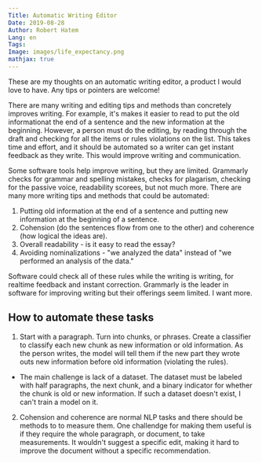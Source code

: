 ```yaml
---
Title: Automatic Writing Editor
Date: 2019-08-28
Author: Robert Hatem
Lang: en
Tags:
Image: images/life_expectancy.png
mathjax: true
---
```


These are my thoughts on an automatic writing editor, a product I would love to have. Any tips or pointers are welcome!

There are many writing and editing tips and methods than concretely improves writing. For example, it's makes it easier to read to put the old informationat the end of a sentence and the new information at the beginning.  However, a person must do the editing, by reading through the draft and checking for all the items or rules violations on the list. This takes time and effort, and it should be automated so a writer can get instant feedback as they write. This would improve writing and communication.

Some software tools help improve writing, but they are limited. Grammarly checks for grammar and spelling mistakes, checks for plagarism, checking for the passive voice, readability scorees, but not much more. There are many more writing tips and methods that could be automated:

1. Putting old information at the end of a sentence and putting new information at the beginning of a sentence.
2. Cohension (do the sentences flow from one to the other) and coherence (how logical the ideas are).
2. Overall readability - is it easy to read the essay?
3. Avoiding nominalizations - "we analyzed the data" instead of "we performed an analysis of the data."

Software could check all of these rules while the writing is writing, for realtime feedback and instant correction. Grammarly is the leader in software for improving writing but their offerings seem limited. I want more.

## How to automate these tasks

1. Start with a paragraph. Turn into chunks, or phrases. Create a classifier to classify each new chunk as new information or old information. As the person writes, the model will tell them if the new part they wrote outs new information before old information (violating the rules).
  * The main challenge is lack of a dataset. The dataset must be labeled with half paragraphs, the next chunk, and a binary indicator for whether the chunk is old or new information. If such a dataset doesn't exist, I can't train a model on it.
2. Cohension and coherence are normal NLP tasks and there should be methods to to measure them. One challendge for making them useful is if they require the whole paragraph, or document, to take measurements. It wouldn't suggest a specific edit, making it hard to improve the document without a specific recommendation. 
